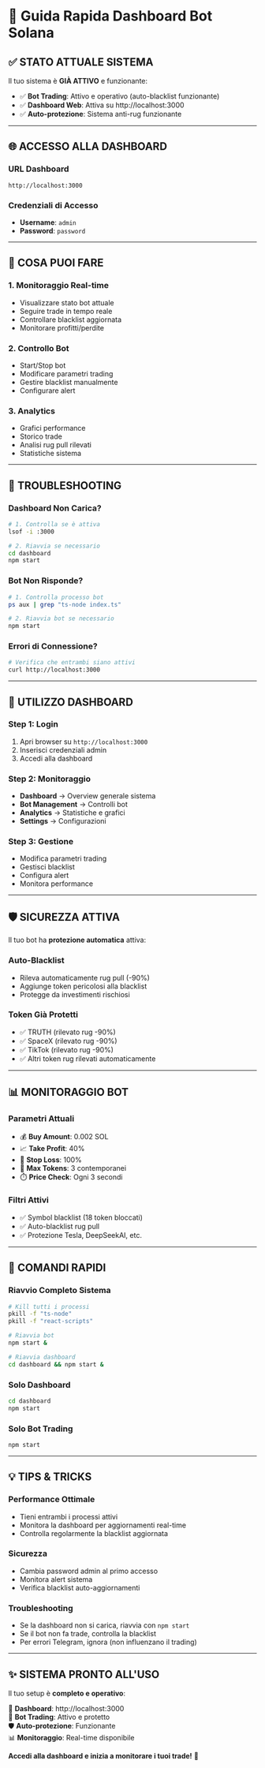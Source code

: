 # 🚀 Guida Rapida Dashboard Bot Solana

## ✅ **STATO ATTUALE SISTEMA**

Il tuo sistema è **GIÀ ATTIVO** e funzionante:

- ✅ **Bot Trading**: Attivo e operativo (auto-blacklist funzionante)
- ✅ **Dashboard Web**: Attiva su http://localhost:3000
- ✅ **Auto-protezione**: Sistema anti-rug funzionante

---

## 🌐 **ACCESSO ALLA DASHBOARD**

### **URL Dashboard**
```
http://localhost:3000
```

### **Credenziali di Accesso**
- **Username**: `admin`
- **Password**: `password`

---

## 🎯 **COSA PUOI FARE**

### **1. Monitoraggio Real-time**
- Visualizzare stato bot attuale
- Seguire trade in tempo reale  
- Controllare blacklist aggiornata
- Monitorare profitti/perdite

### **2. Controllo Bot**
- Start/Stop bot
- Modificare parametri trading
- Gestire blacklist manualmente
- Configurare alert

### **3. Analytics**
- Grafici performance
- Storico trade
- Analisi rug pull rilevati
- Statistiche sistema

---

## 🔧 **TROUBLESHOOTING**

### **Dashboard Non Carica?**
```bash
# 1. Controlla se è attiva
lsof -i :3000

# 2. Riavvia se necessario  
cd dashboard
npm start
```

### **Bot Non Risponde?**
```bash
# 1. Controlla processo bot
ps aux | grep "ts-node index.ts"

# 2. Riavvia bot se necessario
npm start
```

### **Errori di Connessione?**
```bash
# Verifica che entrambi siano attivi
curl http://localhost:3000
```

---

## 📱 **UTILIZZO DASHBOARD**

### **Step 1: Login**
1. Apri browser su `http://localhost:3000`
2. Inserisci credenziali admin
3. Accedi alla dashboard

### **Step 2: Monitoraggio**
- **Dashboard** → Overview generale sistema
- **Bot Management** → Controlli bot
- **Analytics** → Statistiche e grafici
- **Settings** → Configurazioni

### **Step 3: Gestione**
- Modifica parametri trading
- Gestisci blacklist
- Configura alert
- Monitora performance

---

## 🛡️ **SICUREZZA ATTIVA**

Il tuo bot ha **protezione automatica** attiva:

### **Auto-Blacklist** 
- Rileva automaticamente rug pull (-90%)
- Aggiunge token pericolosi alla blacklist
- Protegge da investimenti rischiosi

### **Token Già Protetti**
- ✅ TRUTH (rilevato rug -90%)
- ✅ SpaceX (rilevato rug -90%)  
- ✅ TikTok (rilevato rug -90%)
- ✅ Altri token rug rilevati automaticamente

---

## 📊 **MONITORAGGIO BOT**

### **Parametri Attuali**
- 💰 **Buy Amount**: 0.002 SOL
- 📈 **Take Profit**: 40%
- 🛑 **Stop Loss**: 100%
- 🎯 **Max Tokens**: 3 contemporanei
- ⏱️ **Price Check**: Ogni 3 secondi

### **Filtri Attivi**
- ✅ Symbol blacklist (18 token bloccati)
- ✅ Auto-blacklist rug pull
- ✅ Protezione Tesla, DeepSeekAI, etc.

---

## 🚨 **COMANDI RAPIDI**

### **Riavvio Completo Sistema**
```bash
# Kill tutti i processi
pkill -f "ts-node"
pkill -f "react-scripts"

# Riavvia bot
npm start &

# Riavvia dashboard
cd dashboard && npm start &
```

### **Solo Dashboard**
```bash
cd dashboard
npm start
```

### **Solo Bot Trading**
```bash
npm start
```

---

## 💡 **TIPS & TRICKS**

### **Performance Ottimale**
- Tieni entrambi i processi attivi
- Monitora la dashboard per aggiornamenti real-time
- Controlla regolarmente la blacklist aggiornata

### **Sicurezza**
- Cambia password admin al primo accesso
- Monitora alert sistema
- Verifica blacklist auto-aggiornamenti

### **Troubleshooting**
- Se la dashboard non si carica, riavvia con `npm start`
- Se il bot non fa trade, controlla la blacklist
- Per errori Telegram, ignora (non influenzano il trading)

---

## ✨ **SISTEMA PRONTO ALL'USO**

Il tuo setup è **completo e operativo**:

🎯 **Dashboard**: http://localhost:3000  
🤖 **Bot Trading**: Attivo e protetto  
🛡️ **Auto-protezione**: Funzionante  
📊 **Monitoraggio**: Real-time disponibile  

**Accedi alla dashboard e inizia a monitorare i tuoi trade!** 🚀 